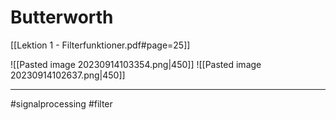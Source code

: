 # Butterworth
[[Lektion 1 - Filterfunktioner.pdf#page=25]]

![[Pasted image 20230914103354.png|450]]
![[Pasted image 20230914102637.png|450]]


---
#signalprocessing #filter 